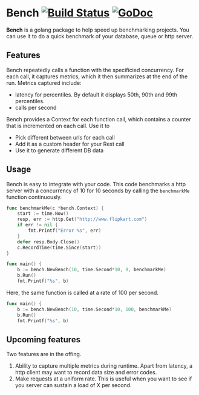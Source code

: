 
# Bench [![Build Status](https://travis-ci.org/chirayu/bench.svg?branch=master)](https://travis-ci.org/chirayu/bench) [![GoDoc](http://godoc.org/github.com/chirayu/bench?status.png)](http://godoc.org/github.com/chirayu/bench)

**Bench** is a golang package to help speed up benchmarking projects. You can use it to do a quick benchmark of your database, queue or http server.

## Features

Bench repeatedly calls a function with the specificied concurrency. For each call, it captures metrics, which it then summarizes at the end of the run. Metrics captured include:

* latency for percentiles. By default it displays 50th, 90th and 99th percentiles. 
* calls per second 

Bench provides a Context for each function call, which contains a counter that is incremented on each call. Use it to

* Pick different between urls for each call
* Add it as a custom header for your Rest call
* Use it to generate different DB data

## Usage

Bench is easy to integrate with your code. This code benchmarks a http server with a concurrency of 10 for 10 seconds by calling the `benchmarkMe` function continuously.

```go
func benchmarkMe(c *bench.Context) {
	start := time.Now()
	resp, err := http.Get("http://www.flipkart.com")
	if err != nil {
		fmt.Printf("Error %s", err)
	}
	defer resp.Body.Close()
	c.RecordTime(time.Since(start))
}

func main() {
	b := bench.NewBench(10, time.Second*10, 0, benchmarkMe)
	b.Run()
	fmt.Printf("%s", b)
```

Here, the same function is called at a rate of 100 per second.

```go
func main() {
	b := bench.NewBench(10, time.Second*10, 100, benchmarkMe)
	b.Run()
	fmt.Printf("%s", b)
```


## Upcoming features

Two features are in the offing.

1. Ability to capture multiple metrics during runtime. Apart from latency, a http client may want to record data size and error codes. 
2. Make requests at a uniform rate. This is useful when you want to see if you server can sustain a load of X per second. 